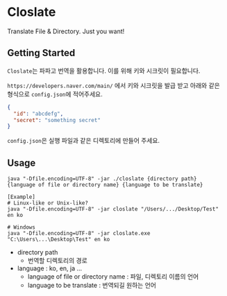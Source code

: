 # Closlate

Translate File & Directory. Just you want!

## Getting Started

`Closlate`는 파파고 번역을 활용합니다. 이를 위해 키와 시크릿이 필요합니다.

`https://developers.naver.com/main/` 에서 키와 시크릿을 발급 받고 아래와 같은 형식으로 `config.json`에 적어주세요.

```json
{
  "id": "abcdefg",
  "secret": "something secret"
}
```

`config.json`은 실행 파일과 같은 디렉토리에 만들어 주세요.

## Usage

```shell
java "-Dfile.encoding=UTF-8" -jar ./closlate {directory path} {language of file or directory name} {language to be translate}
```

```shell
[Example]
# Linux-like or Unix-like?
java "-Dfile.encoding=UTF-8" -jar closlate "/Users/.../Desktop/Test" en ko

# Windows
java "-Dfile.encoding=UTF-8" -jar closlate.exe "C:\Users\...\Desktop\Test" en ko
```

- directory path
    - 번역할 디렉토리의 경로
- language : ko, en, ja ...
    - language of file or directory name : 파일, 디렉토리 이름의 언어
    - language to be translate : 번역되길 원하는 언어
